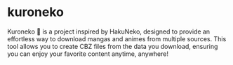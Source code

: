 # kuroneko
Kuroneko 🐾 is a project inspired by HakuNeko, designed to provide an effortless way to download mangas and animes from multiple sources. This tool allows you to create CBZ files from the data you download, ensuring you can enjoy your favorite content anytime, anywhere!
